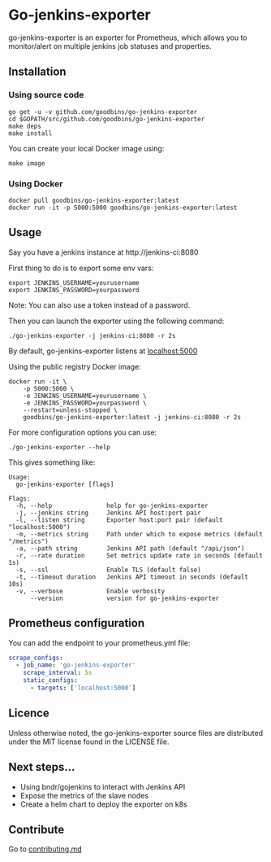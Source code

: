 # Go-jenkins-exporter

go-jenkins-exporter is an exporter for Prometheus, which allows you to monitor/alert on multiple jenkins job statuses and properties.

## Installation

### Using source code

```shell
go get -u -v github.com/goodbins/go-jenkins-exporter
cd $GOPATH/src/github.com/goodbins/go-jenkins-exporter
make deps
make install
```

You can create your local Docker image using:

```shell
make image
```

### Using Docker

```shell
docker pull goodbins/go-jenkins-exporter:latest
docker run -it -p 5000:5000 goodbins/go-jenkins-exporter:latest
```

## Usage

Say you have a jenkins instance at http://jenkins-ci:8080

First thing to do is to export some env vars:

```shell
export JENKINS_USERNAME=yourusername
export JENKINS_PASSWORD=yourpassword
```

Note: You can also use a token instead of a password.

Then you can launch the exporter using the following command:

```shell
./go-jenkins-exporter -j jenkins-ci:8080 -r 2s
```

By default, go-jenkins-exporter listens at [localhost:5000](localhost:5000)

Using the public registry Docker image:

```shell
docker run -it \
    -p 5000:5000 \
    -e JENKINS_USERNAME=yourusername \
    -e JENKINS_PASSWORD=yourpassword \
    --restart=unless-stopped \
    goodbins/go-jenkins-exporter:latest -j jenkins-ci:8080 -r 2s
```

For more configuration options you can use:

```shell
./go-jenkins-exporter --help
```

This gives something like:

```console
Usage:
  go-jenkins-exporter [flags]

Flags:
  -h, --help               help for go-jenkins-exporter
  -j, --jenkins string     Jenkins API host:port pair
  -l, --listen string      Exporter host:port pair (default "localhost:5000")
  -m, --metrics string     Path under which to expose metrics (default "/metrics")
  -a, --path string        Jenkins API path (default "/api/json")
  -r, --rate duration      Set metrics update rate in seconds (default 1s)
  -s, --ssl                Enable TLS (default false)
  -t, --timeout duration   Jenkins API timeout in seconds (default 10s)
  -v, --verbose            Enable verbosity
      --version            version for go-jenkins-exporter
```

## Prometheus configuration

You can add the endpoint to your prometheus.yml file:

```yaml
scrape_configs:
  - job_name: 'go-jenkins-exporter'
    scrape_interval: 5s
    static_configs:
      - targets: ['localhost:5000']
```

## Licence
Unless otherwise noted, the go-jenkins-exporter source files are distributed under the MIT license found in the LICENSE file.

## Next steps...

 - Using bndr/gojenkins to interact with Jenkins API
 - Expose the metrics of the slave nodes
 - Create a helm chart to deploy the exporter on k8s
 
## Contribute
Go to [contributing.md](CONTRIBUTING.md)
